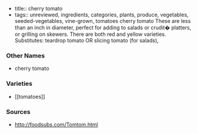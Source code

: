 - title:: cherry tomato
- tags:: unreviewed, ingredients, categories, plants, produce, vegetables, seeded-vegetables, vine-grown, tomatoes
cherry tomato These are less than an inch in diameter, perfect for adding to salads or crudit� platters, or grilling on skewers. There are both red and yellow varieties. Substitutes: teardrop tomato OR slicing tomato (for salads),

### Other Names

* cherry tomato

### Varieties

* [[tomatoes]]

### Sources
* http://foodsubs.com/Tomtom.html
